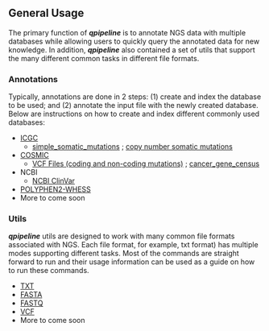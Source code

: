 

## General Usage
The primary function of **_qpipeline_** is to annotate NGS data with multiple databases while allowing users to quickly query the annotated data for new knowledge.  In addition, **_qpipeline_** also contained a set of utils that support the many different common tasks in different file formats.  

### Annotations
Typically, annotations are done in 2 steps: (1) create and index the database to be used; and (2) annotate the input file with the newly created database.  Below are instructions on how to create and index different commonly used databases:
* [ICGC](https://dcc.icgc.org/releases)
  * [simple_somatic_mutations](ICGC_simple_mutations.md) ; [copy number somatic mutations](ICGC_copy_number.md)
* [COSMIC](https://cancer.sanger.ac.uk/cosmic) 
  * [VCF Files (coding and non-coding mutations)](COSMIC_VCF.md) ;  [cancer_gene_census](COSMIC_cancer_gene_census.md)
* NCBI
  * [NCBI ClinVar](NCBI_ClinVar.md)
* [POLYPHEN2-WHESS](POLYPHEN2-WHESS.md)
* More to come soon
### Utils
**_qpipeline_** utils are designed to work with many common file formats associated with NGS. Each file format, for example, txt format) has multiple modes supporting different tasks.  Most of the commands are straight forward to run and their usage information can be used as a guide on how to run these commands.  

* [TXT](TXT.md)
* [FASTA](FASTA.md)
* [FASTQ](FASTQ.md)
* [VCF](VCF.md)
* More to come soon

